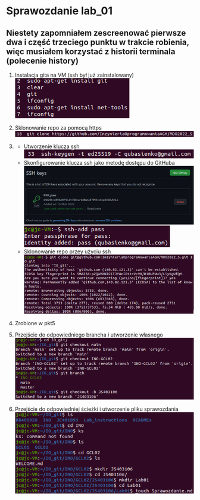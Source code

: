 # Sprawozdanie lab_01

## Niestety zapomniałem zescreenować pierwsze dwa i część trzeciego punktu w trakcie robienia, więc musiałem korzystać z historii terminala (polecenie history)

1. Instalacja gita na VM (ssh był już zainstalowany) \
    ![screen_01](./screen_01_01.png)
    
2. Sklonowanie repo za pomocą https\
    ![screen_02](./screen_02.png)
3. 
    + Utworzenie klucza ssh \
    ![screen_03_1](./screen_03_01.png)
    + Skonfigurowanie klucza ssh jako metodę dostępu do GitHuba\
    ![screen_03_2](./screen_03_02_1.png)
    ![screen_03_2](./screen_03_02_2.png)
    + Sklonowanie repo przey użyciu ssh\
    ![screen_03_3](./screen_03_03.png)
4. Zrobione w pkt5
5. Przejście do odpowiedniego brancha i utworzenie własnego\
    ![screen_05](./screen_05.png)
6. Przejście do odpowiedniej ścieżki i utworzenie pliku sprawozdania\
    ![screen_06](./screen_06.png)